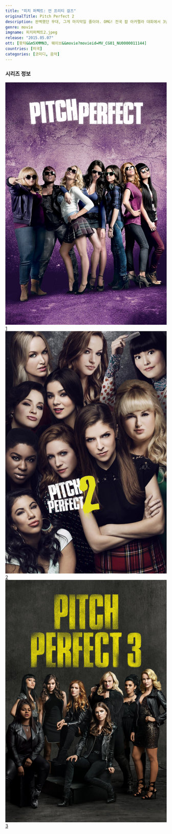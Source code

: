 ```yaml
---
title: "피치 퍼펙트: 언 프리티 걸즈"
originalTitle: Pitch Perfect 2
description: 완벽했던 무대, 그게 마지막일 줄이야. OMG! 전국 팝 아카펠라 대회에서 3년 연속 우승의 자리를 지켜오고 있는 전통의 여성 보컬그룹 ‘벨라스’. 하필이면 대통령 생일파티 축하 공연에서 화려한 퍼포먼스를 펼치던 중 차마 눈뜨고 볼 수 없는 낯 뜨거운 사고를 치고 만다. 하루아침에 대학 여신에서 미운 오리 새끼가 된 그녀들은 무너진 명성과 상처 입은 자존심을 회복하려 애쓰지만 그때마다 더 큰 무리수로 외면 받을 뿐이다. 해체 위기에 놓인 ‘벨라스’에게 국제대회에서 우승을 하면 다시 노래할 수 있다는 마지막 기회가 주어지는데… 과연 그녀들이 준비한 필살기는 무엇일까? 전세계를 뒤흔들 그녀들의 폭풍 라이브가 시작된다!
genre: movie
imgname: 피치퍼펙트2.jpeg
release: "2015.05.07"
ott: [왓챠&&m5XMMN3, 웨이브&&movie?movieid=MV_CG01_NU0000011144]
countries: [미국]
categories: [코미디, 음악]
---
```


### 시리즈 정보

<div class="season-list">
<div class="item">
<a href="/movie/피치퍼펙트" >
<img src="/poster/피치퍼펙트.jpeg" alt="피치퍼펙트 포스터 ">
 1</a>
</div>

<div class="item">
<a href="/movie/피치퍼펙트2" >
<img src="/poster/피치퍼펙트2.jpeg" alt="피치퍼펙트2 포스터 ">
2</a>
</div>

<div class="item">
<a href="/movie/피치퍼펙트3" >
<img src="/poster/피치퍼펙트3.jpeg" alt="피치퍼펙트3 포스터 ">
3</a>
</div>
</div>
